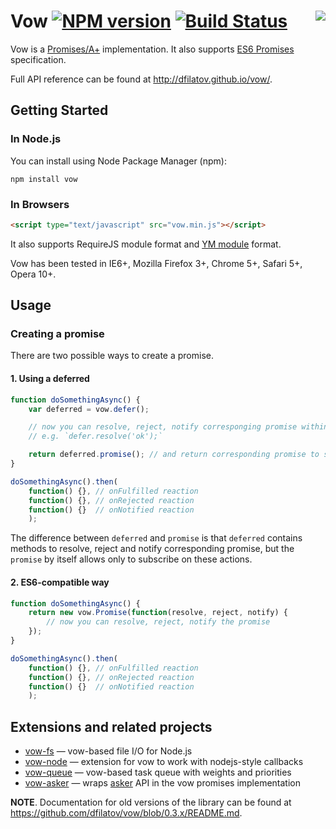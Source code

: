 <a href="http://promises-aplus.github.com/promises-spec"><img src="http://promises-aplus.github.com/promises-spec/assets/logo-small.png" align="right" /></a>
Vow [![NPM version](https://badge.fury.io/js/vow.png)](http://badge.fury.io/js/vow) [![Build Status](https://secure.travis-ci.org/dfilatov/vow.png)](http://travis-ci.org/dfilatov/vow)
=========

Vow is a [Promises/A+](http://promisesaplus.com/) implementation.
It also supports [ES6 Promises](https://people.mozilla.org/~jorendorff/es6-draft.html#sec-promise-objects) specification.

Full API reference can be found at http://dfilatov.github.io/vow/.

Getting Started
---------------
### In Node.js ###
You can install using Node Package Manager (npm):

    npm install vow

### In Browsers ###
```html
<script type="text/javascript" src="vow.min.js"></script>
```
It also supports RequireJS module format and [YM module](https://github.com/ymaps/modules) format.

Vow has been tested in IE6+, Mozilla Firefox 3+, Chrome 5+, Safari 5+, Opera 10+.

Usage
-----
### Creating a promise ###
There are two possible ways to create a promise.
#### 1. Using a deferred ####
```js
function doSomethingAsync() {
    var deferred = vow.defer();

    // now you can resolve, reject, notify corresponging promise within `deferred`
    // e.g. `defer.resolve('ok');`

    return deferred.promise(); // and return corresponding promise to subscribe to reactions
}

doSomethingAsync().then(
    function() {}, // onFulfilled reaction
    function() {}, // onRejected reaction
    function() {}  // onNotified reaction
    );
```
The difference between `deferred` and `promise` is that `deferred` contains methods to resolve, reject and notify corresponding promise, but the `promise` by itself allows only to subscribe on these actions.

#### 2. ES6-compatible way ####
```js
function doSomethingAsync() {
    return new vow.Promise(function(resolve, reject, notify) {
        // now you can resolve, reject, notify the promise
    });
}

doSomethingAsync().then(
    function() {}, // onFulfilled reaction
    function() {}, // onRejected reaction
    function() {}  // onNotified reaction
    );
```

Extensions and related projects
-------------------------------
  * [vow-fs](https://github.com/dfilatov/vow-fs) — vow-based file I/O for Node.js
  * [vow-node](https://github.com/dfilatov/vow-node) — extension for vow to work with nodejs-style callbacks
  * [vow-queue](https://github.com/dfilatov/vow-queue) — vow-based task queue with weights and priorities
  * [vow-asker](https://github.com/nodules/vow-asker) — wraps [asker](https://github.com/nodules/asker) API in the vow promises implementation

**NOTE**. Documentation for old versions of the library can be found at https://github.com/dfilatov/vow/blob/0.3.x/README.md.
